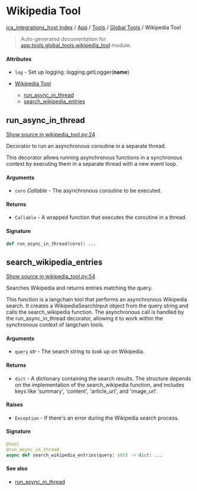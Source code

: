 # Wikipedia Tool

[ica_integrations_host Index](../../../README.md#ica_integrations_host-index) / [App](../../index.md#app) / [Tools](../index.md#tools) / [Global Tools](./index.md#global-tools) / Wikipedia Tool

> Auto-generated documentation for [app.tools.global_tools.wikipedia_tool](https://github.ibm.com/destiny/ica_integrations_host/blob/main/app/tools/global_tools/wikipedia_tool.py) module.

#### Attributes

- `log` - Set up logging: logging.getLogger(__name__)


- [Wikipedia Tool](#wikipedia-tool)
  - [run_async_in_thread](#run_async_in_thread)
  - [search_wikipedia_entries](#search_wikipedia_entries)

## run_async_in_thread

[Show source in wikipedia_tool.py:24](https://github.ibm.com/destiny/ica_integrations_host/blob/main/app/tools/global_tools/wikipedia_tool.py#L24)

Decorator to run an asynchronous coroutine in a separate thread.

This decorator allows running asynchronous functions in a synchronous context
by executing them in a separate thread with a new event loop.

#### Arguments

- `coro` *Callable* - The asynchronous coroutine to be executed.

#### Returns

- `Callable` - A wrapped function that executes the coroutine in a thread.

#### Signature

```python
def run_async_in_thread(coro): ...
```



## search_wikipedia_entries

[Show source in wikipedia_tool.py:54](https://github.ibm.com/destiny/ica_integrations_host/blob/main/app/tools/global_tools/wikipedia_tool.py#L54)

Searches Wikipedia and returns entries matching the query.

This function is a langchain tool that performs an asynchronous Wikipedia search.
It creates a WikipediaSearchInput object from the query string and calls the
search_wikipedia function. The asynchronous call is handled by the run_async_in_thread
decorator, allowing it to work within the synchronous context of langchain tools.

#### Arguments

- `query` *str* - The search string to look up on Wikipedia.

#### Returns

- `dict` - A dictionary containing the search results. The structure depends
      on the implementation of the search_wikipedia function, and
      includes keys like 'summary', 'content', 'article_url', and 'image_url'.

#### Raises

- `Exception` - If there's an error during the Wikipedia search process.

#### Signature

```python
@tool
@run_async_in_thread
async def search_wikipedia_entries(query: str) -> dict: ...
```

#### See also

- [run_async_in_thread](#run_async_in_thread)
